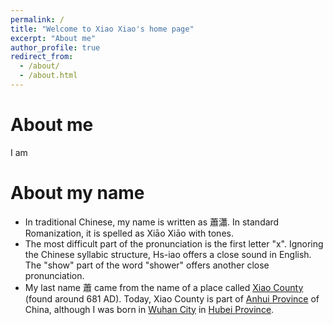 ```yaml
---
permalink: /
title: "Welcome to Xiao Xiao's home page"
excerpt: "About me"
author_profile: true
redirect_from: 
  - /about/
  - /about.html
---
```


About me
======

I am 

About my name
======

* In traditional Chinese, my name is written as 蕭瀟. In standard Romanization, it is spelled as Xiāo Xiāo with tones.
* The most difficult part of the pronunciation is the first letter "x". Ignoring the Chinese syllabic structure, Hs-iao offers a close sound in English. The "show" part of the word "shower" offers another close pronunciation.
* My last name 蕭 came from the name of a place called [Xiao County](https://zh.wikipedia.org/wiki/%E8%90%A7%E5%9B%BD) (found around 681 AD). Today, Xiao County is part of [Anhui Province](https://en.wikipedia.org/wiki/Anhui) of China, although I was born in [Wuhan City](https://zh.wikipedia.org/wiki/%E6%AD%A6%E6%B1%89%E5%B8%82) in [Hubei Province](https://zh.wikipedia.org/wiki/%E6%B9%96%E5%8C%97%E7%9C%81).

